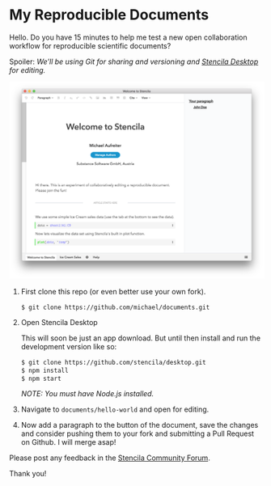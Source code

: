 # My Reproducible Documents

Hello. Do you have 15 minutes to help me test a new open collaboration workflow for reproducible scientific documents?

Spoiler: *We'll be using Git for sharing and versioning and [Stencila Desktop](https://github.com/stencila/desktop) for editing.*


![](./stencila-desktop.png)

1. First clone this repo (or even better use your own fork).

    ```
    $ git clone https://github.com/michael/documents.git
    ```

2. Open Stencila Desktop

    This will soon be just an app download. But until then install and run the development version like so:

    ```
    $ git clone https://github.com/stencila/desktop.git
    $ npm install
    $ npm start
    ```

    *NOTE: You must have Node.js installed.*

3. Navigate to `documents/hello-world` and open for editing.

4. Now add a paragraph to the button of the document, save the changes and consider pushing them to your fork and submitting a Pull Request on Github. I will merge asap!


Please post any feedback in the [Stencila Community Forum](https://community.stenci.la/).

Thank you!
